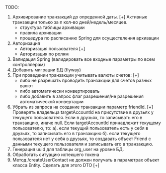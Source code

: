 TODO:
1. Архивирование транзакций до опреденной даты. [+]
Активные транзакции только за n кол-во дней/недель/месяцев. 
    - структура таблицы архивации
    - правила архивации
    - процедура по расписанию Spring для осуществления архивации
2. Авторизация
   - Авторизация пользователя [+]
   - Авторизация по ролям 
3. Валидация Spring (валидировать все входные параметры по всем контроллерам)
4. Добавить миграции БД (flyway)
5. При проведении транзакции учитывать валюты счетов: [+]
   - либо не разрешать проводить транзакции для счетов разных валют
   - либо автоматически конвертировать
   - либо добавить в запрос флаг разрешения/не разрешения автоматической конвертации
6. Убрать из запроса на создание транзакции параметр friendId. [+]
   Проверять владельца targetAccountId на присутствие в друзьях у текущего пользователя.
   Если в друзьях, то записывать его в транзакцию, иначе null. Если targetAccountId принадлежит
   текущему пользователю, то:
   а). если текущий пользователь есть у себя в друзьях, то записывать его в транзакцию
   б). если текущего пользователя нет у себя в друзьях, то создавать объект Friend с данными текущего пользователя
      и записывать его в транзакцию.
7. Генерация uuid для таблицы org_user на уровне БД.
8. Обработать ситуацию истекшего токена
9. Метод /createUserContact не должен получать в параметрах объект класса Entity. Сделать для этого DTO [+]